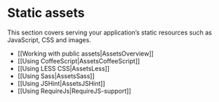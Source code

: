 <!--- Copyright (C) 2009-2016 Typesafe Inc. <http://www.typesafe.com> -->
# Static assets

This section covers serving your application’s static resources such as JavaScript, CSS and images.

- [[Working with public assets|AssetsOverview]]
- [[Using CoffeeScript|AssetsCoffeeScript]]
- [[Using LESS CSS|AssetsLess]]
- [[Using Sass|AssetsSass]]
- [[Using JSHint|AssetsJSHint]]
- [[Using RequireJs|RequireJS-support]]